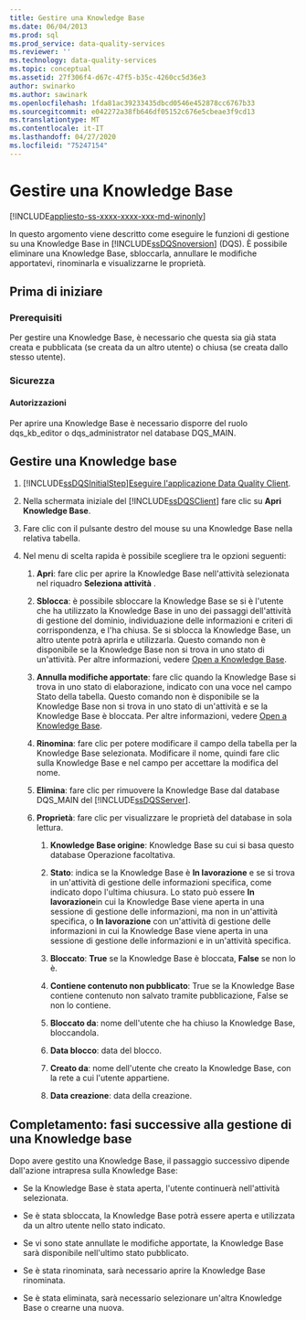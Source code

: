 ```yaml
---
title: Gestire una Knowledge Base
ms.date: 06/04/2013
ms.prod: sql
ms.prod_service: data-quality-services
ms.reviewer: ''
ms.technology: data-quality-services
ms.topic: conceptual
ms.assetid: 27f306f4-d67c-47f5-b35c-4260cc5d36e3
author: swinarko
ms.author: sawinark
ms.openlocfilehash: 1fda81ac39233435dbcd0546e452878cc6767b33
ms.sourcegitcommit: e042272a38fb646df05152c676e5cbeae3f9cd13
ms.translationtype: MT
ms.contentlocale: it-IT
ms.lasthandoff: 04/27/2020
ms.locfileid: "75247154"
---
```

# <a name="manage-a-knowledge-base"></a>Gestire una Knowledge Base

[!INCLUDE[appliesto-ss-xxxx-xxxx-xxx-md-winonly](../includes/appliesto-ss-xxxx-xxxx-xxx-md-winonly.md)]

  In questo argomento viene descritto come eseguire le funzioni di gestione su una Knowledge Base in [!INCLUDE[ssDQSnoversion](../includes/ssdqsnoversion-md.md)] (DQS). È possibile eliminare una Knowledge Base, sbloccarla, annullare le modifiche apportatevi, rinominarla e visualizzarne le proprietà.  
  
##  <a name="before-you-begin"></a><a name="BeforeYouBegin"></a> Prima di iniziare  
  
###  <a name="prerequisites"></a><a name="Prerequisites"></a> Prerequisiti  
 Per gestire una Knowledge Base, è necessario che questa sia già stata creata e pubblicata (se creata da un altro utente) o chiusa (se creata dallo stesso utente).  
  
###  <a name="security"></a><a name="Security"></a> Sicurezza  
  
####  <a name="permissions"></a><a name="Permissions"></a> Autorizzazioni  
 Per aprire una Knowledge Base è necessario disporre del ruolo dqs_kb_editor o dqs_administrator nel database DQS_MAIN.  
  
##  <a name="manage-a-knowledge-base"></a><a name="Manage"></a>Gestire una Knowledge base  
  
1.  [!INCLUDE[ssDQSInitialStep](../includes/ssdqsinitialstep-md.md)][Eseguire l'applicazione Data Quality Client](../data-quality-services/run-the-data-quality-client-application.md).  
  
2.  Nella schermata iniziale del [!INCLUDE[ssDQSClient](../includes/ssdqsclient-md.md)] fare clic su **Apri Knowledge Base**.  
  
3.  Fare clic con il pulsante destro del mouse su una Knowledge Base nella relativa tabella.  
  
4.  Nel menu di scelta rapida è possibile scegliere tra le opzioni seguenti:  
  
    1.  **Apri**: fare clic per aprire la Knowledge Base nell'attività selezionata nel riquadro **Seleziona attività** .  
  
    2.  **Sblocca**: è possibile sbloccare la Knowledge Base se si è l'utente che ha utilizzato la Knowledge Base in uno dei passaggi dell'attività di gestione del dominio, individuazione delle informazioni e criteri di corrispondenza, e l'ha chiusa. Se si sblocca la Knowledge Base, un altro utente potrà aprirla e utilizzarla. Questo comando non è disponibile se la Knowledge Base non si trova in uno stato di un'attività. Per altre informazioni, vedere [Open a Knowledge Base](../data-quality-services/open-a-knowledge-base.md).  
  
    3.  **Annulla modifiche apportate**: fare clic quando la Knowledge Base si trova in uno stato di elaborazione, indicato con una voce nel campo Stato della tabella. Questo comando non è disponibile se la Knowledge Base non si trova in uno stato di un'attività e se la Knowledge Base è bloccata. Per altre informazioni, vedere [Open a Knowledge Base](../data-quality-services/open-a-knowledge-base.md).  
  
    4.  **Rinomina**: fare clic per potere modificare il campo della tabella per la Knowledge Base selezionata. Modificare il nome, quindi fare clic sulla Knowledge Base e nel campo per accettare la modifica del nome.  
  
    5.  **Elimina**: fare clic per rimuovere la Knowledge Base dal database DQS_MAIN del [!INCLUDE[ssDQSServer](../includes/ssdqsserver-md.md)].  
  
    6.  **Proprietà**: fare clic per visualizzare le proprietà del database in sola lettura.  
  
        1.  **Knowledge Base origine**: Knowledge Base su cui si basa questo database Operazione facoltativa.  
  
        2.  **Stato**: indica se la Knowledge Base è **In lavorazione** e se si trova in un'attività di gestione delle informazioni specifica, come indicato dopo l'ultima chiusura. Lo stato può essere **In lavorazione**in cui la Knowledge Base viene aperta in una sessione di gestione delle informazioni, ma non in un'attività specifica, o **In lavorazione** con un'attività di gestione delle informazioni in cui la Knowledge Base viene aperta in una sessione di gestione delle informazioni e in un'attività specifica.  
  
        3.  **Bloccato**: **True** se la Knowledge Base è bloccata, **False** se non lo è.  
  
        4.  **Contiene contenuto non pubblicato**: True se la Knowledge Base contiene contenuto non salvato tramite pubblicazione, False se non lo contiene.  
  
        5.  **Bloccato da**: nome dell'utente che ha chiuso la Knowledge Base, bloccandola.  
  
        6.  **Data blocco**: data del blocco.  
  
        7.  **Creato da**: nome dell'utente che creato la Knowledge Base, con la rete a cui l'utente appartiene.  
  
        8.  **Data creazione**: data della creazione.  
  
##  <a name="follow-up-after-managing-a-knowledge-base"></a><a name="FollowUp"></a>Completamento: fasi successive alla gestione di una Knowledge base  
 Dopo avere gestito una Knowledge Base, il passaggio successivo dipende dall'azione intrapresa sulla Knowledge Base:  
  
-   Se la Knowledge Base è stata aperta, l'utente continuerà nell'attività selezionata.  
  
-   Se è stata sbloccata, la Knowledge Base potrà essere aperta e utilizzata da un altro utente nello stato indicato.  
  
-   Se vi sono state annullate le modifiche apportate, la Knowledge Base sarà disponibile nell'ultimo stato pubblicato.  
  
-   Se è stata rinominata, sarà necessario aprire la Knowledge Base rinominata.  
  
-   Se è stata eliminata, sarà necessario selezionare un'altra Knowledge Base o crearne una nuova.  
  
  
